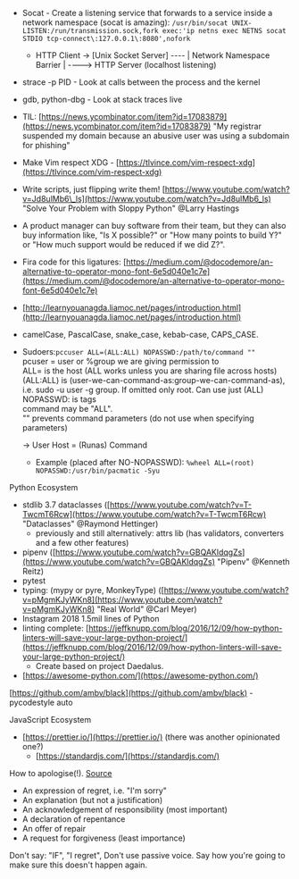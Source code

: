 * Socat - Create a listening service that forwards to a service inside a network namespace \(socat is amazing\): `/usr/bin/socat UNIX-LISTEN:/run/transmission.sock,fork exec:'ip netns exec NETNS socat STDIO tcp-connect\:127.0.0.1\:8080',nofork`
  * HTTP Client -&gt; \[Unix Socket Server\] ---- \| Network Namespace Barrier \| ----&gt; HTTP Server \(localhost listening\)
* strace -p PID - Look at calls between the process and the kernel
* gdb, python-dbg - Look at stack traces live
* TIL: [https://news.ycombinator.com/item?id=17083879](https://news.ycombinator.com/item?id=17083879) "My registrar suspended my domain because an abusive user was using a subdomain for phishing"
* Make Vim respect XDG - [https://tlvince.com/vim-respect-xdg](https://tlvince.com/vim-respect-xdg)
* Write scripts, just flipping write them! [https://www.youtube.com/watch?v=Jd8ulMb6\_ls](https://www.youtube.com/watch?v=Jd8ulMb6_ls) "Solve Your Problem with Sloppy Python" @Larry Hastings
* A product manager can buy software from their team, but they can also buy information like, "Is X possible?" or "How many points to build Y?" or "How much support would be reduced if we did Z?".
* Fira code for this ligatures: [https://medium.com/@docodemore/an-alternative-to-operator-mono-font-6e5d040e1c7e](https://medium.com/@docodemore/an-alternative-to-operator-mono-font-6e5d040e1c7e)
* [http://learnyouanagda.liamoc.net/pages/introduction.html](http://learnyouanagda.liamoc.net/pages/introduction.html)
* camelCase, PascalCase, snake\_case, kebab-case, CAPS\_CASE.
* Sudoers:`pccuser ALL=(ALL:ALL) NOPASSWD:/path/to/command ""`  
  pcuser = user or %group we are giving permission to  
  ALL= is the host \(ALL works unless you are sharing file across hosts\)  
  \(ALL:ALL\) is \(user-we-can-command-as:group-we-can-command-as\), i.e. sudo -u user -g group. If omitted only root. Can use just \(ALL\)  
  NOPASSWD: is tags  
  command may be "ALL".  
  "" prevents command parameters \(do not use when specifying parameters\)

  -&gt; User Host = \(Runas\) Command

  * Example \(placed after NO-NOPASSWD\): `%wheel ALL=(root) NOPASSWD:/usr/bin/pacmatic -Syu`

Python Ecosystem

* stdlib 3.7 dataclasses \([https://www.youtube.com/watch?v=T-TwcmT6Rcw](https://www.youtube.com/watch?v=T-TwcmT6Rcw) "Dataclasses" @Raymond Hettinger\)
  * previously and still alternatively: attrs lib \(has validators, converters and a few other features\) 
* pipenv \([https://www.youtube.com/watch?v=GBQAKldqgZs](https://www.youtube.com/watch?v=GBQAKldqgZs) "Pipenv" @Kenneth Reitz\)
* pytest
* typing: \(mypy or pyre, MonkeyType\) \([https://www.youtube.com/watch?v=pMgmKJyWKn8](https://www.youtube.com/watch?v=pMgmKJyWKn8) "Real World" @Carl Meyer\)
* Instagram 2018 1.5mil lines of Python
* linting complete: [https://jeffknupp.com/blog/2016/12/09/how-python-linters-will-save-your-large-python-project/](https://jeffknupp.com/blog/2016/12/09/how-python-linters-will-save-your-large-python-project/)
  * Create based on project Daedalus.
* [https://awesome-python.com/](https://awesome-python.com/)

[https://github.com/ambv/black](https://github.com/ambv/black) - pycodestyle auto

JavaScript Ecosystem

* [https://prettier.io/](https://prettier.io/) \(there was another opinionated one?\)
  * [https://standardjs.com/](https://standardjs.com/)

How to apologise\(!\). [Source](https://www.thecut.com/2017/06/these-apology-critics-want-to-teach-you-how-to-say-sorry.html)

* An expression of regret, i.e. "I'm sorry"
* An explanation \(but not a justification\)
* An acknowledgement of responsibility \(most important\)
* A declaration of repentance
* An offer of repair
* A request for forgiveness \(least importance\)

Don't say: "IF", "I regret", Don't use passive voice. Say how you're going to make sure this doesn't happen again.

